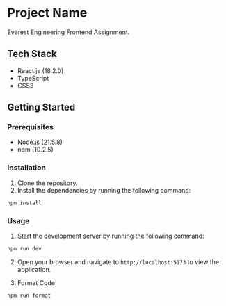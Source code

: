 # Project Name

Everest Engineering Frontend Assignment.

## Tech Stack

- React.js (18.2.0)
- TypeScript
- CSS3

## Getting Started

### Prerequisites

- Node.js (21.5.8)
- npm (10.2.5)

### Installation

1. Clone the repository.
2. Install the dependencies by running the following command:

```bash
npm install
```

### Usage

1. Start the development server by running the following command:

```bash
npm run dev
```

2. Open your browser and navigate to `http://localhost:5173` to view the application.

3. Format Code

```bash
npm run format
```
